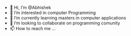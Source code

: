 - 👋 Hi, I’m @Abhishek
- 👀 I’m interested in computer Programming
- 🌱 I’m currently learning masters in computer applications
- 💞️ I’m looking to collaborate on programming comunity
- 📫 How to reach me ...

<!---
Abhishek0I/Abhishek01 is a ✨ special ✨ repository because its `README.md` (this file) appears on your GitHub profile.
You can click the Preview link to take a look at your changes.
--->
